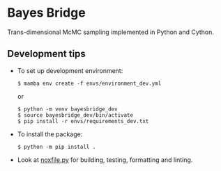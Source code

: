 # Bayes Bridge

Trans-dimensional McMC sampling implemented in Python and Cython.

## Development tips

- To set up development environment:

    ```console
    $ mamba env create -f envs/environment_dev.yml
    ```

    or 

    ```console
    $ python -m venv bayesbridge_dev
    $ source bayesbridge_dev/bin/activate
    $ pip install -r envs/requirements_dev.txt
    ```

- To install the package:

    ```console
    $ python -m pip install .
    ```

- Look at [noxfile.py](noxfile.py) for building, testing, formatting and linting.
